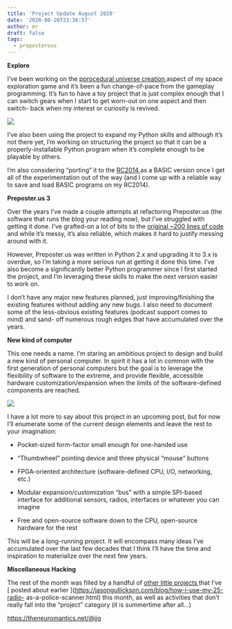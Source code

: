 ```yaml
---
title: 'Project Update August 2020'
date: '2020-08-20T23:36:57'
author: mr
draft: false
tags:
  - preposterous
---
```

**Explore**

I’ve been working on the [ pprocedural universe creation
](https://github.com/jjg/explore/blob/main/bb2.py) aspect of my space
exploration game and it’s been a fun change-of-pace from the gameplay
programming. It’s fun to have a toy project that is just complex enough that I
can switch gears when I start to get worn-out on one aspect and then switch-
back when my interest or curiosity is revived.

  

![](/assets/86-image0.jpeg)  

  

I’ve also been using the project to expand my Python skills and although it’s
not there yet, I’m working on structuring the project so that it can be a
properly-installable Python program when it’s complete enough to be playable
by others.

  

I’m also considering “porting” it to the [ RC2014
](https://jasongullickson.com/blog/rc2014-first-steps.html) as a BASIC version
once I get all of the experimentation out of the way (and I come up with a
reliable way to save and load BASIC programs on my RC2014).

  

**Preposter.us 3**

Over the years I’ve made a couple attempts at refactoring Preposter.us (the
software that runs the blog your reading now), but I’ve struggled with getting
it done. I’ve grafted-on a lot of bits to the [ original ~200 lines of code
](https://github.com/jjg/preposter.us/tree/v1.0.0) and while it’s messy, it’s
also reliable, which makes it hard to justify messing around with it.

  

However, Preposter.us was written in Python 2.x and upgrading it to 3.x is
overdue, so I’m taking a more serious run at getting it done this time. I’ve
also become a significantly better Python programmer since I first started the
project, and I’m leveraging these skills to make the next version easier to
work on.

  

I don’t have any major new features planned, just improving/finishing the
existing features without adding any new bugs. I also need to document some of
the less-obvious existing features (podcast support comes to mind) and sand-
off numerous rough edges that have accumulated over the years.

  

**New kind of computer**

This one needs a name. I’m staring an ambitious project to design and build a
new kind of personal computer. In spirit it has a lot in common with the first
generation of personal computers but the goal is to leverage the flexibility
of software to the extreme, and provide flexible, accessible hardware
customization/expansion when the limits of the software-defined components are
reached.

  

![](/assets/86-image1.jpeg)  

  

I have a lot more to say about this project in an upcoming post, but for now
I’ll enumerate some of the current design elements and leave the rest to your
imagination:

  

* Pocket-sized form-factor small enough for one-handed use 

* “Thumbwheel” pointing device and three physical “mouse” buttons 

* FPGA-oriented architecture (software-defined CPU, I/O, networking, etc.) 

* Modular expansion/customization “bus” with a simple SPI-based interface for additional sensors, radios, interfaces or whatever you can imagine 

* Free and open-source software down to the CPU, open-source hardware for the rest 

  

This will be a long-running project. It will encompass many ideas I’ve
accumulated over the last few decades that I think I’ll have the time and
inspiration to materialize over the next few years.

  

**Miscellaneous Hacking**

The rest of the month was filled by a handful of [ other little projects
](https://jasongullickson.com/blog/30-ebay-robot-vacuum.html) that I’ve [
posted about earlier ](https://jasongullickson.com/blog/how-i-use-my-25-radio-
as-a-police-scanner.html) this month, as well as activities that don’t really
fall into the “project” category (it is summertime after all...)

  

  

  

[ https://theneuromantics.net/@jjg ](https://theneuromantics.net/@jjg)

